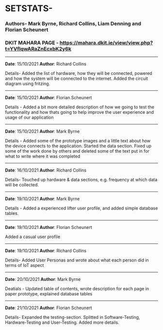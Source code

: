 # SETSTATS-
### Authors- Mark Byrne, Richard Collins, Liam Denning and Florian Scheunert
### DKIT MAHARA PAGE - https://mahara.dkit.ie/view/view.php?t=YVflqwARaZnEcxbK2y6k

---

**Date**: 15/10/2021
**Author**: Richard Collins

Details-
Added the list of hardware, how they will be connected, powered and how the system will be connected to the internet.
Added the circuit diagram using fritzing.

---

**Date**: 15/10/2021
**Author**: Florian Scheunert

Details -
Added a bit more detailed description of how we going to test the functionality and how thats going to help improve
the user experience and usage of our application

---

**Date**: 15/10/2021 
**Author**: Mark Byrne

Details -
Added some of the prototype images and a little text about how the device connects to the application.
Started the data section.
Fixed up some of the work done by others and deleted some of the text put in for what to write where it was completed

---

**Date**: 16/10/2021 
**Author**: Richard Collins

Details-
Touched up hardware & data sections, e.g. frequency at which data will be collected.

---

**Date**: 19/10/2021 
**Author**: Mark Byrne 

Details - 
Added a experienced lifter user profile, and added simple database tables.

---

**Date**: 19/10/2021
**Author**: Florian Scheunert

Added a casual user profile

---

**Date**: 19/10/2021 
**Author**: Richard Collins

Details- Added User Personas and wrote about what each person did in terms of IoT aspect

---

**Date**: 20/10/2021 
**Author**: Mark Byrne

Deatials -
 Updated table of contents, wrote description for each page in paper prototype, explained database tables

---

**Date**: 21/10/2021
**Author**: Florian Scheunert

Details-
Expanded the testing-section. Splitted in Software-Testing, Hardware-Testing and User-Testing.
Added more details.

